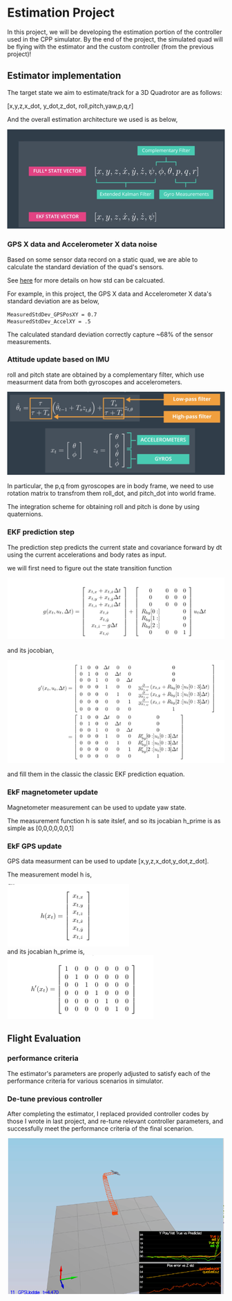 # Estimation Project #

In this project, we will be developing the estimation portion of the controller used in the CPP simulator.  By the end of the project, the simulated quad will be flying with the estimator and the custom controller (from the previous project)!




## Estimator implementation ##

The target state we aim to estimate/track for a 3D Quadrotor are as follows:

[x,y,z,x_dot, y_dot,z_dot, roll,pitch,yaw,p,q,r]

And the overall estimation architecture we used is as below,

![estimation_architecture](./imgs/estimation_architecture.png)


### GPS X data and Accelerometer X data noise  ###

Based on some sensor data record on a static quad, we are able to calculate the standard deviation of the quad's sensors.

See [here](https://en.wikipedia.org/wiki/Standard_deviation) for more details on how std can be calcuated.

For example, in this project, the GPS X data and Accelerometer X data's standard deviation are as below,

```
MeasuredStdDev_GPSPosXY = 0.7
MeasuredStdDev_AccelXY = .5
```

The calculated standard deviation correctly capture ~68% of the sensor measurements. 
###   Attitude update based on IMU  ###

roll and pitch state are obtained by a complementary filter, which use measurment data from both gyroscopes and accelerometers.


![complementary_filter](./imgs/complementary_filter.png)

In particular, the p,q from gyroscopes are in body frame, we need to use rotation matrix to transfrom them roll_dot, and pitch_dot into world frame.

The integration scheme for obtaining roll and pitch is done by using quaternions.


### EKF prediction step ###  

The prediction step predicts the current state and covariance forward by dt using the current accelerations and body rates as input.

we will first need to figure out the state transition function 

![state_tranision](./imgs/state_tranision.png)   


and its jocobian, 

![state_transion_jocobian](./imgs/state_transion_jocobian.png)

and fill them in the classic the classic EKF prediction equation.


 



### EkF magnetometer update  ###

Magnetometer measurement can be used to update yaw state.

The measurement function h is sate itslef, and so its jocabian h_prime is as simple as [0,0,0,0,0,0,1]

### EkF GPS update ###

GPS data measurment can be used to update [x,y,z,x_dot,y_dot,z_dot].

The measurement model h is,  

![gps_h](./imgs/gps_h.png)   
and its jocabian h_prime is,  
![gps_h_prime](./imgs/gps_h_prime.png)   





## Flight Evaluation ##


### performance criteria ###

The estimator's parameters are properly adjusted to satisfy each of the performance criteria for various scenarios in simulator.

### De-tune previous controller ###

After completing the estimator, I replaced provided controller codes by those I wrote in last project, and re-tune relevant controller parameters, and successfully meet the performance criteria of the final scenarion.  

<p align="center">
<img src="imgs/scenario_11.gif" width="500"/>
</p>





